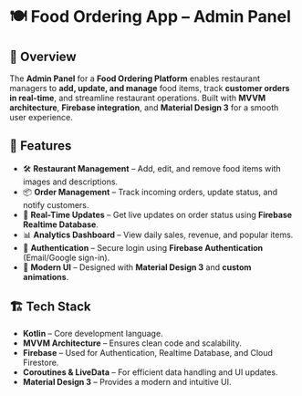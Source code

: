 # 🍽️ Food Ordering App – Admin Panel

## 📌 Overview
The **Admin Panel** for a **Food Ordering Platform** enables restaurant managers to **add, update, and manage** food items, track **customer orders in real-time**, and streamline restaurant operations. Built with **MVVM architecture**, **Firebase integration**, and **Material Design 3** for a smooth user experience.

## 🚀 Features
- 🛠 **Restaurant Management** – Add, edit, and remove food items with images and descriptions.
- 📦 **Order Management** – Track incoming orders, update status, and notify customers.
- 🔔 **Real-Time Updates** – Get live updates on order status using **Firebase Realtime Database**.
- 📊 **Analytics Dashboard** – View daily sales, revenue, and popular items.
- 🔐 **Authentication** – Secure login using **Firebase Authentication** (Email/Google sign-in).
- 🎨 **Modern UI** – Designed with **Material Design 3** and **custom animations**.

## 🏗️ Tech Stack
- **Kotlin** – Core development language.
- **MVVM Architecture** – Ensures clean code and scalability.
- **Firebase** – Used for Authentication, Realtime Database, and Cloud Firestore.
- **Coroutines & LiveData** – For efficient data handling and UI updates.
- **Material Design 3** – Provides a modern and intuitive UI.


